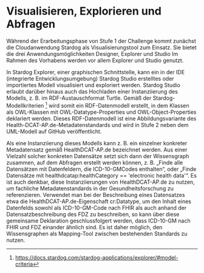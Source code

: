 # Visualisieren, Explorieren und Abfragen
Während der Erarbeitungsphase von Stufe 1 der Challenge kommt zunächst die Cloudanwendung Stardog als Visualisierungstool zum Einsatz. Sie bietet die drei Anwendungsmöglichkeiten Designer, Explorer und Studio Im Rahmen des Vorhabens werden vor allem Explorer und Studio genutzt.

In Stardog Explorer, einer graphischen Schnittstelle, kann ein in der IDE (integrierte Entwicklungsumgebung) Stardog Studio erstelltes oder importiertes Modell visualisiert und exploriert werden. Stardog Studio erlaubt darüber hinaus auch das Hochladen einer Instanziierung des Modells, z. B. im RDF-Austauschformat Turtle. Gemäß der Stardog-Modellkriterien [^82] wird somit ein RDF-Datenmodell erstellt, in dem Klassen als OWL-Klassen mit OWL-Datatype-Properties und OWL-Object-Properties deklariert werden. Dieses RDF-Datenmodell ist eine Abbildungsvariante des Health-DCAT-AP.de-Metadatenstandards und wird in Stufe 2 neben dem UML-Modell auf GitHub veröffentlicht.

Als eine Instanziierung dieses Modells kann z. B. ein einzelner konkreter Metadatensatz gemäß HealthDCAT-AP.de bezeichnet werden. Aus einer Vielzahl solcher konkreten Datensätze setzt sich dann der Wissensgraph zusammen, auf dem Abfragen erstellt werden können, z. B. „Finde alle Datensätzen mit Datenfeldern, die ICD-10-GMCodes enthalten“, oder „Finde Datensätze mit healthdcatap:healthCategory == 'electronic health data'“. Es ist auch denkbar, diese Instanziierungen von HealthDCAT-AP.de zu nutzen, um fachliche Metadatenstandards in der Gesundheitsforschung zu referenzieren. Verwendet man bei der Beschreibung eines Datensatzes etwa die HealthDCAT-AP.de-Eigenschaft cr:Datatype, um den Inhalt eines Datenfelds sowohl als ICD-10-GM-Code nach FHIR als auch anhand der Datensatzbeschreibung des FDZ zu beschreiben, so kann über diese gemeinsame Deklaration geschlussfolgert werden, dass ICD-10-GM nach FHIR und FDZ einander ähnlich sind. Es ist daher möglich, den Wissensgraphen als Mapping-Tool zwischen bestehenden Standards zu nutzen.

[^82]:https://docs.stardog.com/stardog-applications/explorer/#model-criteria 
